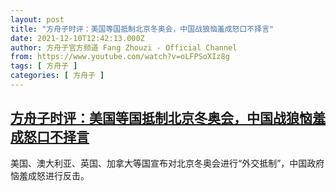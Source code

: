 ```yaml
---
layout: post
title: "方舟子时评：美国等国抵制北京冬奥会，中国战狼恼羞成怒口不择言"
date: 2021-12-10T12:42:13.000Z
author: 方舟子官方频道 Fang Zhouzi - Official Channel
from: https://www.youtube.com/watch?v=oLFPSoXIz8g
tags: [ 方舟子 ]
categories: [ 方舟子 ]
---
```

<!--1639140133000-->
[方舟子时评：美国等国抵制北京冬奥会，中国战狼恼羞成怒口不择言](https://www.youtube.com/watch?v=oLFPSoXIz8g)
------

<div>
美国、澳大利亚、英国、加拿大等国宣布对北京冬奥会进行“外交抵制”，中国政府恼羞成怒进行反击。
</div>

